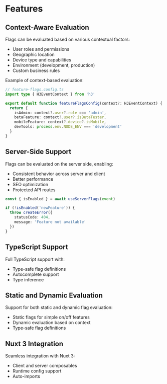 # Features

## Context-Aware Evaluation

Flags can be evaluated based on various contextual factors:

- User roles and permissions
- Geographic location
- Device type and capabilities
- Environment (development, production)
- Custom business rules

Example of context-based evaluation:

```ts
// feature-flags.config.ts
import type { H3EventContext } from 'h3'

export default function featureFlagsConfig(context?: H3EventContext) {
  return {
    isAdmin: context?.user?.role === 'admin',
    betaFeature: context?.user?.isBetaTester,
    mobileFeature: context?.device?.isMobile,
    devTools: process.env.NODE_ENV === 'development'
  }
}
```

## Server-Side Support

Flags can be evaluated on the server side, enabling:

- Consistent behavior across server and client
- Better performance
- SEO optimization
- Protected API routes

```ts
const { isEnabled } = await useServerFlags(event)

if (!isEnabled('newFeature')) {
  throw createError({
    statusCode: 404,
    message: 'Feature not available'
  })
}
```

## TypeScript Support

Full TypeScript support with:

- Type-safe flag definitions
- Autocomplete support
- Type inference

## Static and Dynamic Evaluation

Support for both static and dynamic flag evaluation:

- Static flags for simple on/off features
- Dynamic evaluation based on context
- Type-safe flag definitions

## Nuxt 3 Integration

Seamless integration with Nuxt 3:

- Client and server composables
- Runtime config support
- Auto-imports